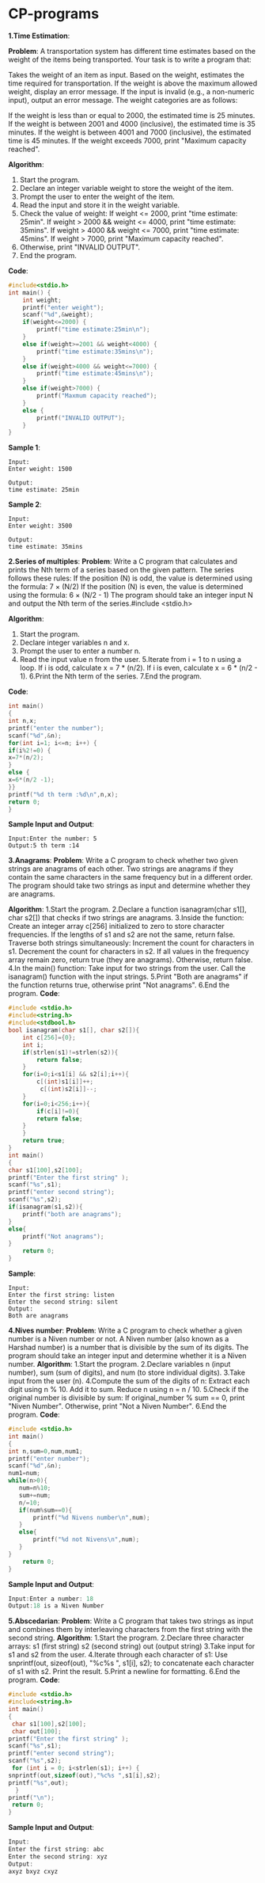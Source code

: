 # CP-programs
**1.Time Estimation**:

**Problem**:
A transportation system has different time estimates based on the weight of the items being transported. Your task is to write a program that:

Takes the weight of an item as input.
Based on the weight, estimates the time required for transportation.
If the weight is above the maximum allowed weight, display an error message.
If the input is invalid (e.g., a non-numeric input), output an error message.
The weight categories are as follows:

If the weight is less than or equal to 2000, the estimated time is 25 minutes.
If the weight is between 2001 and 4000 (inclusive), the estimated time is 35 minutes.
If the weight is between 4001 and 7000 (inclusive), the estimated time is 45 minutes.
If the weight exceeds 7000, print "Maximum capacity reached".

**Algorithm**:
1. Start the program.
2. Declare an integer variable weight to store the weight of the item.
3. Prompt the user to enter the weight of the item.
4. Read the input and store it in the weight variable.
5. Check the value of weight:
   If weight <= 2000, print "time estimate: 25min".
   If weight > 2000 && weight <= 4000, print "time estimate: 35mins".
   If weight > 4000 && weight <= 7000, print "time estimate: 45mins".
   If weight > 7000, print "Maximum capacity reached".
6. Otherwise, print "INVALID OUTPUT".
7. End the program.

**Code**:
```c
#include<stdio.h>
int main() {
	int weight;
	printf("enter weight");
	scanf("%d",&weight);
	if(weight<=2000) {
		printf("time estimate:25min\n");
	}
	else if(weight>=2001 && weight<4000) {
		printf("time estimate:35mins\n");
	}
	else if(weight>4000 && weight<=7000) {
		printf("time estimate:45mins\n");
	}
	else if(weight>7000) {
		printf("Maxmum capacity reached");
	}
	else {
		printf("INVALID OUTPUT");
	}
}
```


**Sample 1**:
```
Input:
Enter weight: 1500

Output:
time estimate: 25min
```

**Sample 2**:
```
Input:
Enter weight: 3500

Output:
time estimate: 35mins
```
**2.Series of multiples**:
**Problem**:
Write a C program that calculates and prints the Nth term of a series based on the given pattern. The series follows these rules:
If the position (N) is odd, the value is determined using the formula: 7 × (N/2)
If the position (N) is even, the value is determined using the formula: 6 × (N/2 - 1)
The program should take an integer input N and output the Nth term of the series.#include <stdio.h>

**Algorithm**:
1. Start the program.
2. Declare integer variables n and x.
3. Prompt the user to enter a number n.
4. Read the input value n from the user.
5.Iterate from i = 1 to n using a loop.
 If i is odd, calculate x = 7 * (n/2).
 If i is even, calculate x = 6 * (n/2 - 1).
6.Print the Nth term of the series.
7.End the program.
	
**Code**:
```c
int main()
{
int n,x;
printf("enter the number");
scanf("%d",&n);
for(int i=1; i<=n; i++) {
if(i%2!=0) {
x=7*(n/2);
}
else {
x=6*(n/2 -1);
}}
printf("%d th term :%d\n",n,x);
return 0;
}
```
**Sample Input and Output**:
```
Input:Enter the number: 5
Output:5 th term :14
```
**3.Anagrams**:
**Problem**:
Write a C program to check whether two given strings are anagrams of each other.
Two strings are anagrams if they contain the same characters in the same frequency but in a different order.
The program should take two strings as input and determine whether they are anagrams.

**Algorithm**:
1.Start the program.
2.Declare a function isanagram(char s1[], char s2[]) that checks if two strings are anagrams.
3.Inside the function:
  Create an integer array c[256] initialized to zero to store character frequencies.
  If the lengths of s1 and s2 are not the same, return false.
  Traverse both strings simultaneously:
    Increment the count for characters in s1.
    Decrement the count for characters in s2.
  If all values in the frequency array remain zero, return true (they are anagrams). Otherwise, return false.
4.In the main() function:
  Take input for two strings from the user.
  Call the isanagram() function with the input strings.
5.Print "Both are anagrams" if the function returns true, otherwise print "Not anagrams".
6.End the program.
**Code**:
```c
#include <stdio.h>
#include<string.h>
#include<stdbool.h>
bool isanagram(char s1[], char s2[]){
    int c[256]={0};
    int i;
    if(strlen(s1)!=strlen(s2)){
        return false;
    }
    for(i=0;i<s1[i] && s2[i];i++){
        c[(int)s1[i]]++;
         c[(int)s2[i]]--;
    }
    for(i=0;i<256;i++){
        if(c[i]!=0){
        return false;
    }
    }
    return true;
}
int main()
{
char s1[100],s2[100];
printf("Enter the first string" );
scanf("%s",s1);
printf("enter second string");
scanf("%s",s2);
if(isanagram(s1,s2)){
    printf("both are anagrams");
}
else{
    printf("Not anagrams");
}
    return 0;
}
```
**Sample**:
```
Input:
Enter the first string: listen
Enter the second string: silent
Output:
Both are anagrams
```
**4.Nives number**:
**Problem**:
Write a C program to check whether a given number is a Niven number or not.
  A Niven number (also known as a Harshad number) is a number that is divisible by the sum of its digits.
  The program should take an integer input and determine whether it is a Niven number.
**Algorithm**:
1.Start the program.
2.Declare variables n (input number), sum (sum of digits), and num (to store individual digits).
3.Take input from the user (n).
4.Compute the sum of the digits of n:
  Extract each digit using n % 10.
  Add it to sum.
  Reduce n using n = n / 10.
5.Check if the original number is divisible by sum:
  If original_number % sum == 0, print "Niven Number".
  Otherwise, print "Not a Niven Number".
6.End the program.
**Code**:
```c
#include <stdio.h>
int main()
{
int n,sum=0,num,num1;
printf("enter number");
scanf("%d",&n);
num1=num;
while(n>0){
   num=n%10;
   sum+=num;
   n/=10;
   if(num%sum==0){
       printf("%d Nivens number\n",num);
   }
   else{
       printf("%d not Nivens\n",num);
   }
}
    return 0;
}
```
**Sample Input and Output**:
```c
Input:Enter a number: 18
Output:18 is a Niven Number
```
**5.Abscedarian**:
**Problem**:
Write a C program that takes two strings as input and combines them by interleaving characters from the first string with the second string.
**Algorithm**:
1.Start the program.
2.Declare three character arrays:
  s1 (first string)
  s2 (second string)
  out (output string)
3.Take input for s1 and s2 from the user.
4.Iterate through each character of s1:
  Use snprintf(out, sizeof(out), "%c%s ", s1[i], s2); to concatenate each character of s1 with s2.
  Print the result.
5.Print a newline for formatting.
6.End the program.
**Code**:
```c
#include <stdio.h>
#include<string.h>
int main()
{
 char s1[100],s2[100];
 char out[100];
printf("Enter the first string" );
scanf("%s",s1);
printf("enter second string");
scanf("%s",s2);
 for (int i = 0; i<strlen(s1); i++) {
snprintf(out,sizeof(out),"%c%s ",s1[i],s2);
printf("%s",out);
  }
printf("\n");
 return 0;
}
```
**Sample Input and Output**:
```c
Input:
Enter the first string: abc
Enter the second string: xyz
Output:
axyz bxyz cxyz
```
